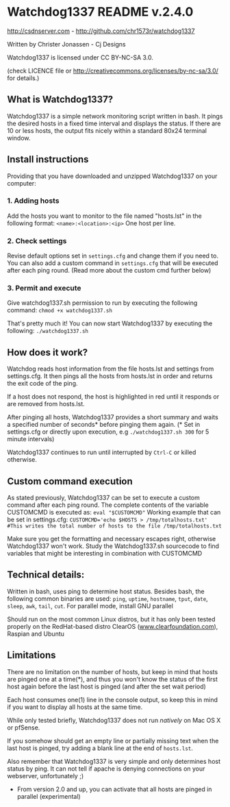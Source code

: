 Watchdog1337 README v.2.4.0
=========================
http://csdnserver.com - http://github.com/chr1573r/watchdog1337

Written by Christer Jonassen - Cj Designs

Watchdog1337 is licensed under CC BY-NC-SA 3.0.

(check LICENCE file or http://creativecommons.org/licenses/by-nc-sa/3.0/ for details.)


What is Watchdog1337?
---------------------

Watchdog1337 is a simple network monitoring script written in bash. 
It pings the desired hosts in a fixed time interval and displays the status. 
If there are 10 or less hosts, the output fits nicely within a standard 80x24 terminal window.


Install instructions
----------------------

Providing that you have downloaded and unzipped Watchdog1337 on your computer:

### 1. Adding hosts
Add the hosts you want to monitor to the file named "hosts.lst" in the following format:
`<name>:<location>:<ip>`
One host per line.


### 2. Check settings
Revise default options set in `settings.cfg` and change them if you need to.
You can also add a custom command in `settings.cfg` that will be executed after each ping round.
(Read more about the custom cmd further below)

### 3. Permit and execute
Give watchdog1337.sh permission to run by executing the following command:
`chmod +x watchdog1337.sh`

That's pretty much it! You can now start Watchdog1337 by executing the following:
`./watchdog1337.sh`


How does it work?
-----------------

Watchdog reads host information from the file hosts.lst and settings from settings.cfg. 
It then pings all the hosts from hosts.lst in order and returns the exit code of the ping.

If a host does not respond, the host is highlighted in red until it responds or are removed from hosts.lst. 

After pinging all hosts, Watchdog1337 provides a short summary
and waits a specified number of seconds* before pinging them again.
(* Set in settings.cfg or directly upon execution, e.g `./watchdog1337.sh 300` for 5 minute intervals) 

Watchdog1337 continues to run until interrupted by `Ctrl-C` or killed otherwise. 
 

Custom command execution
------------------------

As stated previously, Watchdog1337 can be set to execute a custom command after each ping round.
The complete contents of the variable CUSTOMCMD is executed as: `eval "$CUSTOMCMD"`
Working example that can be set in settings.cfg:
`CUSTOMCMD='echo $HOSTS > /tmp/totalhosts.txt'        #This writes the total number of hosts to the file /tmp/totalhosts.txt`

Make sure you get the formatting and necessary escapes right, otherwise Watchdog1337 won't work.
Study the Watchdog1337.sh sourcecode to find variables
that might be interesting in combination with CUSTOMCMD


Technical details:
------------------

Written in bash, uses ping to determine host status. 
Besides bash, the following common binaries are used:
`ping`, `uptime`, `hostname`, `tput`, `date`, `sleep`, `awk`, `tail`, `cut`.
For parallel mode, install GNU parallel

Should run on the most common Linux distros, 
but it has only been tested properly on the RedHat-based
distro ClearOS (www.clearfoundation.com), Raspian and Ubuntu


Limitations
-----------

There are no limitation on the number of hosts, but keep in mind that hosts are pinged one at a time(*),
and thus you won't know the status of the first host again before the last host is pinged (and after the set wait period)

Each host consumes one(1) line in the console output,
so keep this in mind if you want to display all hosts at the same time.

While only tested briefly, Watchdog1337 does not run _natively_ on Mac OS X or pfSense.

If you somehow should get an empty line or partially missing text when the last host is pinged,
try adding a blank line at the end of `hosts.lst`.
 
Also remember that Watchdog1337 is very simple and only determines host status by ping. 
It can not tell if apache is denying connections on your webserver, unfortunately ;)

* From version 2.0 and up, you can activate that all hosts are pinged in parallel (experimental)